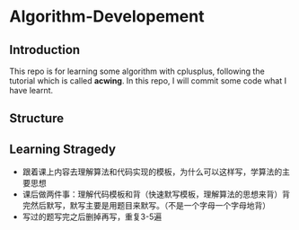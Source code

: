  # Algorithm-Developement 



## Introduction

This repo is for learning some algorithm with cplusplus, following the tutorial which is called **acwing**. In this repo, I will commit some code what I have learnt.



## Structure



## Learning Stragedy

- 跟着课上内容去理解算法和代码实现的模板，为什么可以这样写，学算法的主要思想
- 课后做两件事：理解代码模板和背（快速默写模板，理解算法的思想来背）背完然后默写，默写主要是用题目来默写。（不是一个字母一个字母地背）
- 写过的题写完之后删掉再写，重复3-5遍
